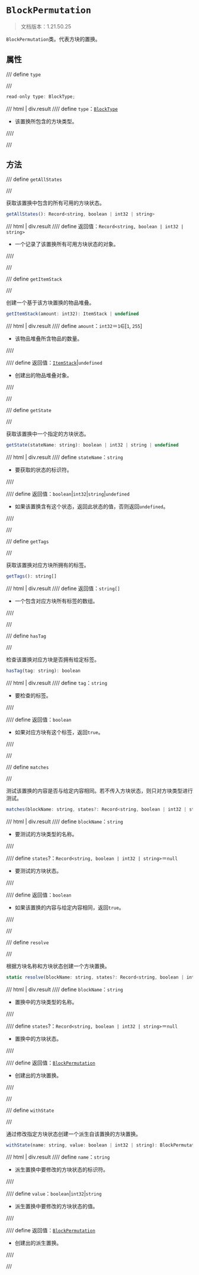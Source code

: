 # `BlockPermutation`

> 文档版本：1.21.50.25

`BlockPermutation`类。代表方块的置换。

## 属性

/// define
`type`


///

```js
read-only type: BlockType;
```

/// html | div.result
//// define
`type`：[`BlockType`](./blocktype.md)

- 该置换所包含的方块类型。


////

///


## 方法

/// define
`getAllStates`


///

获取该置换中包含的所有可用的方块状态。

```js
getAllStates(): Record<string, boolean | int32 | string>
```

/// html | div.result
//// define
返回值：`Record<string, boolean | int32 | string>`

- 一个记录了该置换所有可用方块状态的对象。


////

///


/// define
`getItemStack`


///

创建一个基于该方块置换的物品堆叠。

```js
getItemStack(amount: int32): ItemStack | undefined
```

/// html | div.result
//// define
`amount`：`int32`＝`1`∈[`1`, `255`]

- 该物品堆叠所含物品的数量。


////

//// define
返回值：[`ItemStack`](./itemstack.md)|`undefined`

- 创建出的物品堆叠对象。


////

///


/// define
`getState`


///

获取该置换中一个指定的方块状态。

```js
getState(stateName: string): boolean | int32 | string | undefined
```

/// html | div.result
//// define
`stateName`：`string`

- 要获取的状态的标识符。


////

//// define
返回值：`boolean`|`int32`|`string`|`undefined`

- 如果该置换含有这个状态，返回此状态的值，否则返回`undefined`。


////

///


/// define
`getTags`


///

获取该置换对应方块所拥有的标签。

```js
getTags(): string[]
```

/// html | div.result
//// define
返回值：`string[]`

- 一个包含对应方块所有标签的数组。


////

///


/// define
`hasTag`


///

检查该置换对应方块是否拥有给定标签。

```js
hasTag(tag: string): boolean
```

/// html | div.result
//// define
`tag`：`string`

- 要检查的标签。


////

//// define
返回值：`boolean`

- 如果对应方块有这个标签，返回`true`。


////

///


/// define
`matches`


///

测试该置换的内容是否与给定内容相同。若不传入方块状态，则只对方块类型进行测试。

```js
matches(blockName: string, states?: Record<string, boolean | int32 | string>): boolean
```

/// html | div.result
//// define
`blockName`：`string`

- 要测试的方块类型的名称。


////

//// define
`states`?：`Record<string, boolean | int32 | string>`＝`null`

- 要测试的方块状态。


////

//// define
返回值：`boolean`

- 如果该置换的内容与给定内容相同，返回`true`。


////

///


/// define
`resolve`


///

根据方块名称和方块状态创建一个方块置换。

```js
static resolve(blockName: string, states?: Record<string, boolean | int32 | string>): BlockPermutation
```

/// html | div.result
//// define
`blockName`：`string`

- 置换中的方块类型的名称。


////

//// define
`states`?：`Record<string, boolean | int32 | string>`＝`null`

- 置换中的方块状态。


////

//// define
返回值：[`BlockPermutation`](./blockpermutation.md)

- 创建出的方块置换。


////

///


/// define
`withState`


///

通过修改指定方块状态创建一个派生自该置换的方块置换。

```js
withState(name: string, value: boolean | int32 | string): BlockPermutation
```

/// html | div.result
//// define
`name`：`string`

- 派生置换中要修改的方块状态的标识符。


////

//// define
`value`：`boolean`|`int32`|`string`

- 派生置换中要修改的方块状态的值。


////

//// define
返回值：[`BlockPermutation`](./blockpermutation.md)

- 创建出的派生置换。


////

///

